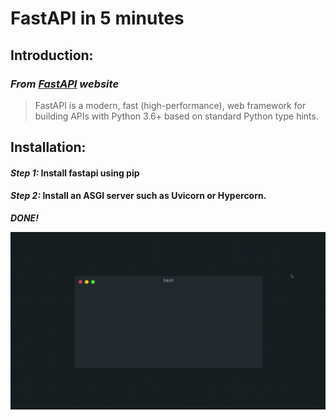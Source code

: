 # FastAPI in 5 minutes

## Introduction:

### _From [FastAPI](https://fastapi.tiangolo.com/) website_

> FastAPI is a modern, fast (high-performance), web framework for building APIs with Python 3.6+ based on standard Python type hints.

## Installation:

#### _Step 1:_ **Install fastapi using pip**

#### _Step 2:_ **Install an ASGI server such as Uvicorn or Hypercorn.**

**_DONE!_**

![Preview](previews/preview.gif)

